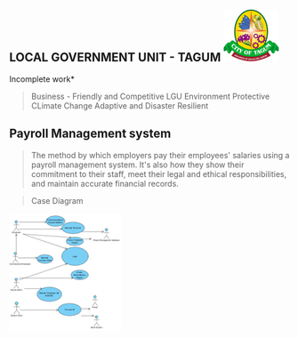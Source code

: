 ## LOCAL GOVERNMENT UNIT - TAGUM  ![](images/Logo1.png)

Incomplete work*


> Business - Friendly and Competitive LGU
>Environment Protective CLimate Change Adaptive and Disaster Resilient

## Payroll Management system

> The method by which employers pay their employees' salaries using a payroll management system. 
>It's also how they show their commitment to their staff, meet their legal and ethical responsibilities, and maintain accurate financial records.


>Case Diagram 

![](images/Logo2.png)







